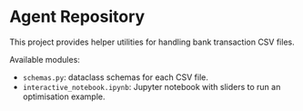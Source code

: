 # Agent Repository

This project provides helper utilities for handling bank transaction CSV files.

Available modules:
- `schemas.py`: dataclass schemas for each CSV file.
- `interactive_notebook.ipynb`: Jupyter notebook with sliders to run an optimisation example.
